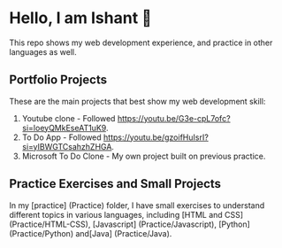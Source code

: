# Hello, I am Ishant 👋

This repo shows my web development experience, and practice in other languages as well.

## Portfolio Projects
These are the main projects that best show my web development skill:

1. Youtube clone - Followed https://youtu.be/G3e-cpL7ofc?si=loeyQMkEseAT1uK9.
2. To Do App - Followed https://youtu.be/gzoifHuIsrI?si=yIBWGTCsahzhZHGA.
3. Microsoft To Do Clone - My own project built on previous practice. 

## Practice Exercises and Small Projects

In my [practice] (Practice) folder, I have small exercises to understand different topics in various languages, including [HTML and CSS] (Practice/HTML-CSS), [Javascript] (Practice/Javascript), [Python] (Practice/Python) and[Java] (Practice/Java).


